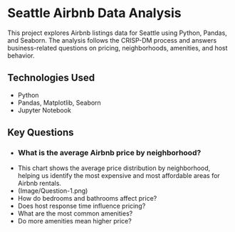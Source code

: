 # Seattle Airbnb Data Analysis

This project explores Airbnb listings data for Seattle using Python, Pandas, and Seaborn. The analysis follows the CRISP-DM process and answers business-related questions on pricing, neighborhoods, amenities, and host behavior.

## Technologies Used
- Python
- Pandas, Matplotlib, Seaborn
- Jupyter Notebook

## Key Questions
- ### What is the average Airbnb price by neighborhood?
- This chart shows the average price distribution by neighborhood, helping us identify the most expensive and most affordable areas for Airbnb rentals.
- (Image/Question-1.png)
- How do bedrooms and bathrooms affect price?
- Does host response time influence pricing?
- What are the most common amenities?
- Do more amenities mean higher price?


